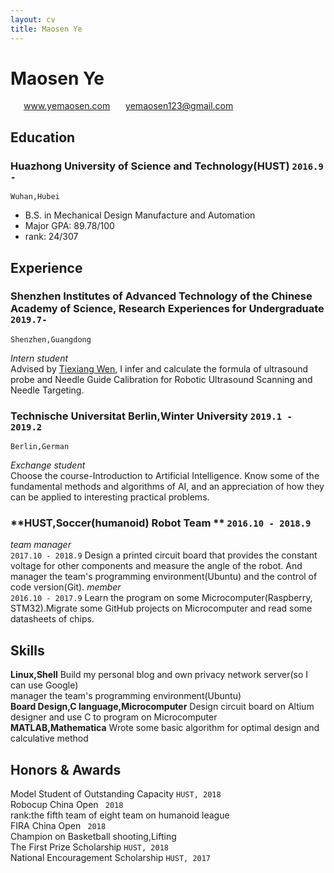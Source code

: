 ```yaml
---
layout: cv
title: Maosen Ye
---
```


# Maosen **Ye**
<div id="webaddress">
<i class="fi-web" style="margin-left:1em"></i>
<a href="www.yemaosen.com" style="margin-left:0.5em">www.yemaosen.com</a>
<i class="fi-mail" style="margin-left:1em"></i>
<a href="yemaosen123@gmail.com" style="margin-left:0.5em">yemaosen123@gmail.com</a>
</div>

## Education

### **Huazhong University of Science and Technology(HUST)** `2016.9 -`

```
Wuhan,Hubei
```

- B.S. in Mechanical Design Manufacture and Automation
- Major GPA: 89.78/100
- rank: 24/307

## Experience

### **Shenzhen Institutes of Advanced Technology of the Chinese Academy of Science, Research Experiences for Undergraduate** `2019.7- `
```
Shenzhen,Guangdong
```
_Intern student_<br>
Advised by [Tiexiang Wen](http://english.siat.cas.cn/SI2017/IBHE2017/RC2/CIB_20537/Researchers1/201707/t20170729_181518.html), I infer and calculate the formula of ultrasound probe and Needle Guide Calibration for Robotic Ultrasound Scanning and Needle Targeting.

### **Technische Universitat Berlin,Winter University** `2019.1 - 2019.2`
```
Berlin,German
```
_Exchange student_<br>
Choose the course-Introduction to Artificial Intelligence. Know some of the fundamental methods and algorithms of AI, and an appreciation of how they can be applied to interesting practical problems.

### **HUST,Soccer(humanoid) Robot Team ** `2016.10 - 2018.9`

_team manager_<br> `2017.10 - 2018.9`
Design a printed circuit board that provides the constant voltage for other components and measure the angle of the robot. And manager the team's programming environment(Ubuntu) and the control of code version(Git).
_member_<br> `2016.10 - 2017.9`
Learn the program on some Microcomputer(Raspberry, STM32).Migrate some GitHub projects on Microcomputer and read some datasheets of chips.

## Skills

**Linux,Shell**
Build my personal blog and own privacy network server(so I can use Google)<br>
manager the team's programming environment(Ubuntu)<br>
**Board Design,C language,Microcomputer**
Design circuit board on Altium designer and use C to program on Microcomputer <br>
**MATLAB,Mathematica**
Wrote  some basic algorithm for  optimal design and calculative method<br>

## Honors & Awards

Model Student of Outstanding Capacity `HUST, 2018` <br>
Robocup China Open ` 2018` <br>
rank:the fifth team of eight team on humanoid league <br>
FIRA China Open ` 2018` <br>
Champion on Basketball shooting,Lifting<br>
The First Prize Scholarship  `HUST, 2018`<br>
National Encouragement Scholarship  `HUST, 2017` <br>



<!-- ### Footer

Last updated: 7 2019 -->
